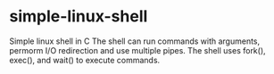 # simple-linux-shell
Simple linux shell in C
The shell can run commands with arguments, permorm I/O redirection and use multiple pipes. 
The shell uses fork(), exec(), and wait() to execute commands.
